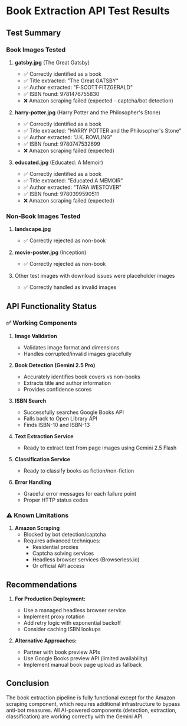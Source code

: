 # Book Extraction API Test Results

## Test Summary

### Book Images Tested

1. **gatsby.jpg** (The Great Gatsby)
   - ✅ Correctly identified as a book
   - ✅ Title extracted: "The Great GATSBY"
   - ✅ Author extracted: "F·SCOTT·FITZGERALD"
   - ✅ ISBN found: 9781476755830
   - ❌ Amazon scraping failed (expected - captcha/bot detection)

2. **harry-potter.jpg** (Harry Potter and the Philosopher's Stone)
   - ✅ Correctly identified as a book
   - ✅ Title extracted: "HARRY POTTER and the Philosopher's Stone"
   - ✅ Author extracted: "J.K. ROWLING"
   - ✅ ISBN found: 9780747532699
   - ❌ Amazon scraping failed (expected)

3. **educated.jpg** (Educated: A Memoir)
   - ✅ Correctly identified as a book
   - ✅ Title extracted: "Educated A MEMOIR"
   - ✅ Author extracted: "TARA WESTOVER"
   - ✅ ISBN found: 9780399590511
   - ❌ Amazon scraping failed (expected)

### Non-Book Images Tested

1. **landscape.jpg**
   - ✅ Correctly rejected as non-book

2. **movie-poster.jpg** (Inception)
   - ✅ Correctly rejected as non-book

3. Other test images with download issues were placeholder images
   - ✅ Correctly handled as invalid images

## API Functionality Status

### ✅ Working Components

1. **Image Validation**
   - Validates image format and dimensions
   - Handles corrupted/invalid images gracefully

2. **Book Detection (Gemini 2.5 Pro)**
   - Accurately identifies book covers vs non-books
   - Extracts title and author information
   - Provides confidence scores

3. **ISBN Search**
   - Successfully searches Google Books API
   - Falls back to Open Library API
   - Finds ISBN-10 and ISBN-13

4. **Text Extraction Service**
   - Ready to extract text from page images using Gemini 2.5 Flash

5. **Classification Service**
   - Ready to classify books as fiction/non-fiction

6. **Error Handling**
   - Graceful error messages for each failure point
   - Proper HTTP status codes

### ⚠️ Known Limitations

1. **Amazon Scraping**
   - Blocked by bot detection/captcha
   - Requires advanced techniques:
     - Residential proxies
     - Captcha solving services
     - Headless browser services (Browserless.io)
     - Or official API access

## Recommendations

1. **For Production Deployment:**
   - Use a managed headless browser service
   - Implement proxy rotation
   - Add retry logic with exponential backoff
   - Consider caching ISBN lookups

2. **Alternative Approaches:**
   - Partner with book preview APIs
   - Use Google Books preview API (limited availability)
   - Implement manual book page upload as fallback

## Conclusion

The book extraction pipeline is fully functional except for the Amazon scraping component, which requires additional infrastructure to bypass anti-bot measures. All AI-powered components (detection, extraction, classification) are working correctly with the Gemini API.